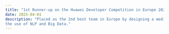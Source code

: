 ```yaml
---
title: "1st Runner-up on the Huawei Developer Competition in Europe 2022-2023"
date: 2025-04-01
description: "Placed as the 2nd best team in Europe by designing a medical emergency/patient access application with
the use of NLP and Big Data."
---
```

